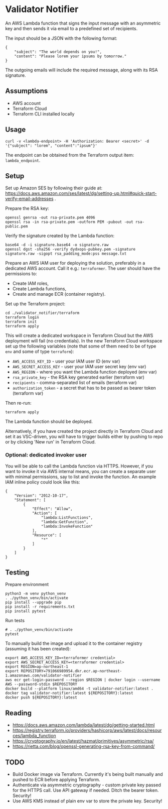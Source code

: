 # Validator Notifier

An AWS Lambda function that signs the input message with an asymmetric key and then sends it via email to a predefined set of recipients.

The input should be a JSON with the following format:

```
{
    "subject": "The world depends on you!",
    "content": "Please lorem your ipsums by tomorrow."
}
```

The outgoing emails will include the required message, along with its RSA signature.

## Assumptions

* AWS account
* Terraform Cloud
* Terraform CLI installed locally

## Usage

```
curl -v <lambda-endpoint> -H 'Authorization: Bearer <secret>' -d '{"subject": "lorem", "content":"ipsum"}'
```

The endpoint can be obtained from the Terraform output item: `lambda_endpoint`.

## Setup

Set up Amazon SES by following their guide at: https://docs.aws.amazon.com/ses/latest/dg/setting-up.html#quick-start-verify-email-addresses .

Prepare the RSA key:

```
openssl genrsa -out rsa-private.pem 4096
openssl rsa -in rsa-private.pem -outform PEM -pubout -out rsa-public.pem
```

Verify the signature created by the Lambda function:

```
base64 -d -i signature.base64 -o signature.raw
openssl dgst -sha256 -verify dydxops-pubkey.pem -signature signature.raw -sigopt rsa_padding_mode:pss message.txt
```

Prepare an AWS IAM user for deploying the solution, preferably in a dedicated AWS account. Call it e.g.: `terraformer`.
The user should have the permissions to:

* Create IAM roles,
* Create Lambda functions,
* Create and manage ECR (container registry).

Set up the Terraform project:

```
cd ./validator_notifier/terraform
terraform login
terraform init
terraform apply
```

This will create a dedicated workspace in Terraform Cloud but the AWS deployment will fail (no credentials).
In the new Terraform Cloud workspace set up the following variables (note that some of them need to be of type
`env` and some of type `terraform`):

* `AWS_ACCESS_KEY_ID` - user your IAM user ID (env var)
* `AWS_SECRET_ACCESS_KEY` - user your IAM user secret key (env var)
* `AWS_REGION` - where you want the Lambda function deployed (env var)
* `rsa_private_key` - the RSA key generated earlier (terraform var)
* `recipients` - comma-separated list of emails (terraform var)
* `authorization_token` - a secret that has to be passed as bearer token (terraform var)

Then re-run:

```
terraform apply
```

The Lambda function should be deployed.

Alternatively, if you have created the project directly in Terraform Cloud and set it as VSC-driven, you will have
to trigger builds either by pushing to repo or by clicking 'New run' in Terraform Cloud.

### Optional: dedicated invoker user

You will be able to call the Lambda function via HTTPS. However, if you want to invoke it via AWS internal means, you can 
create a separate user with minimal permissions, say to list and invoke the function. An example IAM inline policy could look like this:

```
{
    "Version": "2012-10-17",
    "Statement": [
        {
            "Effect": "Allow",
            "Action": [
                "lambda:ListFunctions",
                "lambda:GetFunction",
                "lambda:InvokeFunction"
            ],
            "Resource": [
                "*"
            ]
        }
    ]
}
```

## Testing

Prepare environment

```
python3 -m venv python_venv
. ./python_venv/bin/activate
pip install --upgrade pip
pip install -r requirements.txt
pip install pytest
```

Run tests

```
# . ./python_venv/bin/activate
pytest
```

To manually build the image and upload it to the container registry (assuming it has been created):

```
export AWS_ACCESS_KEY_ID=<terraformer credential>
export AWS_SECRET_ACCESS_KEY=<terraformer credential>
export REGION=ap-northeast-1
export REPOSITORY=791066989954.dkr.ecr.ap-northeast-1.amazonaws.com/validator-notifier
aws ecr get-login-password --region $REGION | docker login --username AWS --password-stdin $REPOSITORY
docker build --platform linux/amd64 -t validator-notifier:latest .
docker tag validator-notifier:latest ${REPOSITORY}:latest
docker push ${REPOSITORY}:latest
```

## Reading

* https://docs.aws.amazon.com/lambda/latest/dg/getting-started.html
* https://registry.terraform.io/providers/hashicorp/aws/latest/docs/resources/lambda_function
* https://cryptography.io/en/latest/hazmat/primitives/asymmetric/rsa/
* https://rietta.com/blog/openssl-generating-rsa-key-from-command/

## TODO

* Build Docker image via Terraform. Currently it's being built manually and pushed to ECR before applying Terraform.
* Authenticate via asymmetric cryptography - custom private key passed for the HTTPS call. Use API gateway if needed. Ditch the bearer token. Security!
* Use AWS KMS instead of plain env var to store the private key. Security!
